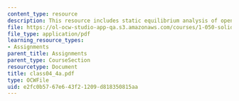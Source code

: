 ```yaml
---
content_type: resource
description: This resource includes static equilibrium analysis of opening the umbrella.
file: https://ol-ocw-studio-app-qa.s3.amazonaws.com/courses/1-050-solid-mechanics-fall-2004/e2fc0b5767e643f21209d818350815aa_class04_4a.pdf
file_type: application/pdf
learning_resource_types:
- Assignments
parent_title: Assignments
parent_type: CourseSection
resourcetype: Document
title: class04_4a.pdf
type: OCWFile
uid: e2fc0b57-67e6-43f2-1209-d818350815aa
---
```

